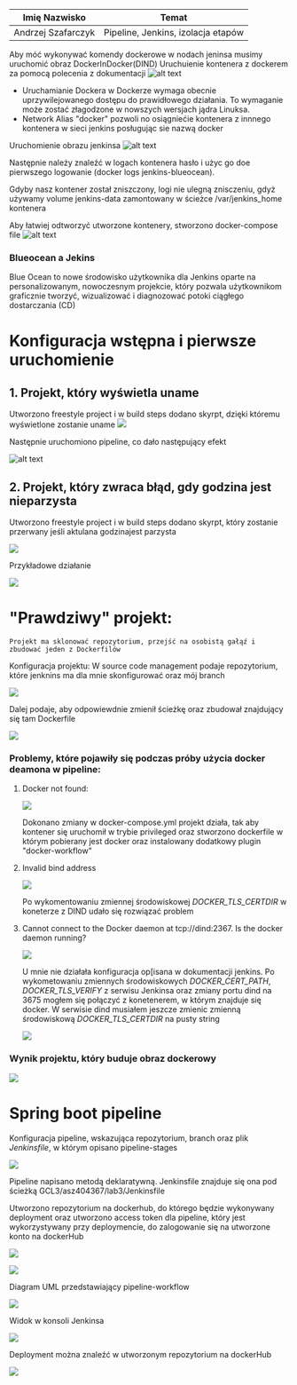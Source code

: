 |    Imię Nazwisko   |                Temat               |
|:------------------:|:----------------------------------:|
| Andrzej Szafarczyk | Pipeline, Jenkins, izolacja etapów |

Aby móć wykonywać komendy dockerowe w nodach jeninsa musimy uruchomić obraz DockerInDocker(DIND)
Uruchuienie kontenera z dockerem za pomocą polecenia z dokumentacji
![alt text](./img/run-jenkins-docker.png)

* Uruchamianie Dockera w Dockerze wymaga obecnie uprzywilejowanego dostępu do prawidłowego       działania. To wymaganie może zostać złagodzone w nowszych wersjach jądra Linuksa.
*  Network Alias "docker" pozwoli no osiągniećie kontenera z innnego kontenera w sieci jenkins posługując sie nazwą docker

Uruchomienie obrazu jenkinsa
![alt text](./img/run-jenkins-docker.png)

Następnie należy znaleźć w logach kontenera hasło i użyc go doe pierwszego logowanie (docker logs jenkins-blueocean).

Gdyby nasz kontener został zniszczony, logi nie ulegną znisczeniu, gdyż używamy volume jenkins-data zamontowany w ścieżce /var/jenkins_home kontenera

Aby łatwiej odtworzyć utworzone kontenery, stworzono docker-compose file
![alt text](./img/dockercompose_jenkins_dindpng.png)


### Blueocean a Jekins
Blue Ocean to nowe środowisko użytkownika dla Jenkins oparte na personalizowanym, nowoczesnym projekcie, który pozwala użytkownikom graficznie tworzyć, wizualizować i diagnozować potoki ciągłego dostarczania (CD)


# Konfiguracja wstępna i pierwsze uruchomienie
    
## 1. **Projekt, który wyświetla uname**

Utworzono freestyle project i w build steps dodano skyrpt, dzięki któremu wyświetlone zostanie uname
![](img/20221227172913.png)  

Następnie uruchomiono pipeline, co dało następujący efekt

![alt text](./img/uname_jenkins.png)

## 2. **Projekt, który zwraca błąd, gdy godzina jest nieparzysta**

Utworzono freestyle project i w build steps dodano skyrpt, który zostanie przerwany jeśli aktulana godzinajest parzysta

![](img/20221227174608.png)  

Przykładowe działanie

![](img/20221227174729.png)  

# **"Prawdziwy" projekt:**
    Projekt ma sklonować repozytorium, przejść na osobistą gałąź i zbudować jeden z Dockerfilów

Konfiguracja projektu:
W source code management podaje repozytorium, które jenknins ma dla mnie skonfigurować oraz mój branch

![](img/20221228101238.png)  

Dalej podaje, aby odpowiewdnie zmienił ścieżkę oraz zbudował znajdujący się tam Dockerfile

![](img/20221228101312.png)  


### **Problemy, które pojawiły się podczas próby użycia docker deamona w pipeline:**

1. Docker not found:

    ![](img/20221227182855.png)  

    Dokonano zmiany w docker-compose.yml projekt działa, tak aby kontener się uruchomił w trybie privileged oraz stworzono dockerfile w którym pobierany jest docker oraz instalowany dodatkowy plugin "docker-workflow"

3. Invalid bind address
    
    ![](img/20221228094750.png)  

    Po wykomentowaniu zmiennej środowiskowej *DOCKER_TLS_CERTDIR* w koneterze z DIND udało się rozwiązać problem

4. Cannot connect to the Docker daemon at tcp://dind:2367. Is the docker daemon running?

    ![](img/20221228101527.png)  
    
    U mnie nie działała konfiguracja op[isana w dokumentacji jenkins. Po wykometowaniu zmiennych środowiskowych *DOCKER_CERT_PATH*, *DOCKER_TLS_VERIFY* z serwisu Jenkinsa oraz zmiany portu dind na 3675 mogłem się połączyć z konetenerem, w którym znajduje się docker. W serwisie dind musiałem jeszcze zmienic zmienną środowiskową *DOCKER_TLS_CERTDIR* na pusty string 

    ![](img/20221228165705.png)  


### **Wynik projektu, który buduje obraz dockerowy**

![](img/20221228170601.png)  


# **Spring boot pipeline**

Konfiguracja pipeline, wskazująca repozytorium, branch oraz plik *Jenkinsfile*, w którym opisano pipeline-stages

![](img/20221228212311.png)  

Pipeline napisano metodą deklaratywną. Jenkinsfile znajduje się ona pod ścieżką GCL3/asz404367/lab3/Jenkinsfile

Utworzono repozytorium na dockerhub, do którego będzie wykonywany deployment oraz utworzono access token dla pipeline, który jest wykorzystywany przy deploymencie, do zalogowanie się na utworzone konto na dockerHub

![](img/20221228233518.png)  


![](img/20221229010813.png)  


Diagram UML przedstawiający pipeline-workflow

![](img/20221229010134.png)  

Widok w konsoli Jenkinsa

![](img/20221229010206.png)  

Deployment można znaleźć w utworzonym repozytorium na dockerHub

![](img/20221229010348.png)  